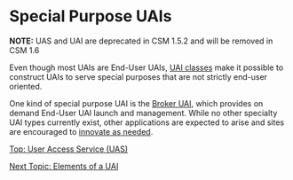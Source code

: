 # Special Purpose UAIs

**NOTE:** UAS and UAI are deprecated in CSM 1.5.2 and will be removed in CSM 1.6

Even though most UAIs are End-User UAIs, [UAI classes](UAI_Classes.md) make it possible to construct UAIs to serve special purposes that are not strictly end-user oriented.

One kind of special purpose UAI is the [Broker UAI](Broker_Mode_UAI_Management.md), which provides on demand End-User UAI launch and management.
While no other specialty UAI types currently exist, other applications are expected to arise and sites are encouraged to [innovate as needed](Customize_End-User_UAI_Images.md).

[Top: User Access Service (UAS)](README.md)

[Next Topic: Elements of a UAI](Elements_of_a_UAI.md)
